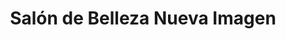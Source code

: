 ---
title: "Salón de Belleza Nueva Imagen"
url: /san-lorenzo/salon-de-belleza-nueva-imagen/
shop: peluquería
---